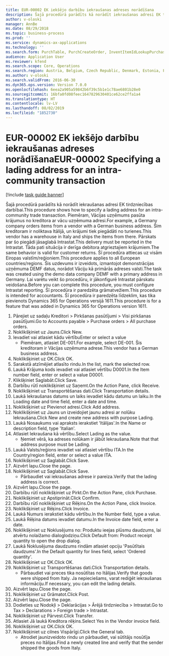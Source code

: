 ```yaml
---
title: EUR-00002 EK iekšējo darbību iekraušanas adreses norādīšana
description: Šajā procedūrā parādīts kā norādīt iekraušanas adresi EK tirdzniecības darbībai.
author: v-oloski
manager: AnnBe
ms.date: 08/29/2018
ms.topic: business-process
ms.prod: ''
ms.service: dynamics-ax-applications
ms.technology: ''
ms.search.form: PurchTable, PurchCreateOrder, InventItemIdLookupPurchase, TransportationDocument, LogisticsPostalAddress, SysLookupMultiSelectGrid,  VendEditInvoice, VendEditInvoiceDefaultQuantityForLinesDropDialog, Intrastat, SysQueryForm
audience: Application User
ms.reviewer: kfend
ms.search.scope: Core, Operations
ms.search.region: Austria, Belgium, Czech Republic, Denmark, Estonia, Finland, France, Germany, Hungary, Ireland, Italy, Latvia, Lithuania, Netherlands, Poland, Spain, Sweden, United Kingdom
ms.author: v-oloski
ms.search.validFrom: 2016-06-30
ms.dyn365.ops.version: Version 7.0.0
ms.openlocfilehash: 6eea2a905a59842b6f39c5b1e1c78ae6801b28e0
ms.sourcegitcommit: 16bfa0fd08feec1647829630401ce62ce2ffa1a4
ms.translationtype: HT
ms.contentlocale: lv-LV
ms.lasthandoff: 08/02/2019
ms.locfileid: "1852730"
---
```

# <a name="eur-00002-specifying-a-lading-address-for-an-intra-community-transaction"></a><span data-ttu-id="79623-103">EUR-00002 EK iekšējo darbību iekraušanas adreses norādīšana</span><span class="sxs-lookup"><span data-stu-id="79623-103">EUR-00002 Specifying a lading address for an intra-community transaction</span></span>

[!include [task guide banner](../../includes/task-guide-banner.md)]

<span data-ttu-id="79623-104">Šajā procedūrā parādīts kā norādīt iekraušanas adresi EK tirdzniecības darbībai.</span><span class="sxs-lookup"><span data-stu-id="79623-104">This procedure shows how to specify a lading address for an intra-community trade transaction.</span></span> <span data-ttu-id="79623-105">Piemēram, Vācijas uzņēmums pasūta krājumus no kreditora ar vācu uzņēmuma adresi.</span><span class="sxs-lookup"><span data-stu-id="79623-105">For example, a Germany company orders items from a vendor with a German business address.</span></span> <span data-ttu-id="79623-106">Šim kreditoram ir noliktava Itālijā, un krājumi tiek piegādāti no turienes.</span><span class="sxs-lookup"><span data-stu-id="79623-106">This vendor has a warehouse in Italy and ships the items from there.</span></span> <span data-ttu-id="79623-107">Pārskats par šo piegādi jāsaglabā Intrastat.</span><span class="sxs-lookup"><span data-stu-id="79623-107">This delivery must be reported in the Intrastat.</span></span> <span data-ttu-id="79623-108">Tāda pati situācija ir derīga debitora atgrieztajiem krājumiem.</span><span class="sxs-lookup"><span data-stu-id="79623-108">The same behavior is valid for customer returns.</span></span>
<span data-ttu-id="79623-109">Šī procedūra attiecas uz visām Eiropas valstīm/reģioniem.</span><span class="sxs-lookup"><span data-stu-id="79623-109">This procedure applies to all European countries/regions.</span></span> <span data-ttu-id="79623-110">Šis uzdevums ir izveidots, izmantojot demonstrācijas uzņēmuma DEMF datus, norādot Vāciju kā primārās adreses valsti.</span><span class="sxs-lookup"><span data-stu-id="79623-110">The task was created using the demo data company DEMF with a primary address in Germany.</span></span> <span data-ttu-id="79623-111">Lai varētu veikt šo procedūru, ir jākonfigurē Intrastat pārskatu veidošana.</span><span class="sxs-lookup"><span data-stu-id="79623-111">Before you can complete this procedure, you must configure Intrastat reporting.</span></span> <span data-ttu-id="79623-112">Šī procedūra ir paredzēta grāmatvežiem.</span><span class="sxs-lookup"><span data-stu-id="79623-112">This procedure is intended for accountants.</span></span> <span data-ttu-id="79623-113">Šī procedūra ir paredzēta līdzeklim, kas tika pievienots Dynamics 365 for Operations versijā 1611.</span><span class="sxs-lookup"><span data-stu-id="79623-113">This procedure is for a feature that was added in Dynamics 365 for Operations version 1611.</span></span>

1. <span data-ttu-id="79623-114">Pārejiet uz sadaļu Kreditori > Pirkšanas pasūtījumi > Visi pirkšanas pasūtījumi.</span><span class="sxs-lookup"><span data-stu-id="79623-114">Go to Accounts payable > Purchase orders > All purchase orders.</span></span>
2. <span data-ttu-id="79623-115">Noklikšķiniet uz Jauns.</span><span class="sxs-lookup"><span data-stu-id="79623-115">Click New.</span></span>
3. <span data-ttu-id="79623-116">Ievadiet vai atlasiet kādu vērtību</span><span class="sxs-lookup"><span data-stu-id="79623-116">Enter or select a value</span></span>
    * <span data-ttu-id="79623-117">Piemēram, atlasiet DE-001.</span><span class="sxs-lookup"><span data-stu-id="79623-117">For example, select DE-001.</span></span> <span data-ttu-id="79623-118">Šis kreditoram ir Vācijas uzņēmuma adrese.</span><span class="sxs-lookup"><span data-stu-id="79623-118">This vendor has a German business address.</span></span>  
4. <span data-ttu-id="79623-119">Noklikšķiniet uz OK.</span><span class="sxs-lookup"><span data-stu-id="79623-119">Click OK.</span></span>
5. <span data-ttu-id="79623-120">Sarakstā atzīmējiet atlasīto rindu.</span><span class="sxs-lookup"><span data-stu-id="79623-120">In the list, mark the selected row.</span></span>
6. <span data-ttu-id="79623-121">Laukā Krājuma kods ievadiet vai atlasiet vērtību D0001.</span><span class="sxs-lookup"><span data-stu-id="79623-121">In the Item number field, enter or select a value D0001.</span></span>
7. <span data-ttu-id="79623-122">Klikšķiniet Saglabāt.</span><span class="sxs-lookup"><span data-stu-id="79623-122">Click Save.</span></span>
8. <span data-ttu-id="79623-123">Darbību rūtī noklikšķiniet uz Saņemt.</span><span class="sxs-lookup"><span data-stu-id="79623-123">On the Action Pane, click Receive.</span></span>
9. <span data-ttu-id="79623-124">Noklikšķiniet uz Transportēšanas dati.</span><span class="sxs-lookup"><span data-stu-id="79623-124">Click Transportation details.</span></span>
10. <span data-ttu-id="79623-125">Laukā Iekraušanas datums un laiks ievadiet kādu datumu un laiku.</span><span class="sxs-lookup"><span data-stu-id="79623-125">In the Loading date and time field, enter a date and time.</span></span>
11. <span data-ttu-id="79623-126">Noklikšķiniet uz Pievienot adresi.</span><span class="sxs-lookup"><span data-stu-id="79623-126">Click Add address.</span></span>
12. <span data-ttu-id="79623-127">Noklikšķiniet uz Jauns un izveidojiet jaunu adresi ar nolūku Iekraušana.</span><span class="sxs-lookup"><span data-stu-id="79623-127">Click New and create new address with purpose Lading.</span></span>
13. <span data-ttu-id="79623-128">Laukā Nosaukums vai apraksts ierakstiet 'Itālijas'.</span><span class="sxs-lookup"><span data-stu-id="79623-128">In the Name or description field, type 'Italian'.</span></span>
14. <span data-ttu-id="79623-129">Atlasiet Iekraušana kā vērtību.</span><span class="sxs-lookup"><span data-stu-id="79623-129">Select Lading as the value.</span></span>
    * <span data-ttu-id="79623-130">Ņemiet vērā, ka adreses nolūkam ir jābūt Iekraušana.</span><span class="sxs-lookup"><span data-stu-id="79623-130">Note that that address purpose must be Lading.</span></span>  
15. <span data-ttu-id="79623-131">Laukā Valsts/reģions ievadiet vai atlasiet vērtību ITA.</span><span class="sxs-lookup"><span data-stu-id="79623-131">In the Country/region field, enter or select a value ITA.</span></span>
16. <span data-ttu-id="79623-132">Noklikšķiniet uz Saglabāt.</span><span class="sxs-lookup"><span data-stu-id="79623-132">Click Save.</span></span>
17. <span data-ttu-id="79623-133">Aizvērt lapu.</span><span class="sxs-lookup"><span data-stu-id="79623-133">Close the page.</span></span>
18. <span data-ttu-id="79623-134">Noklikšķiniet uz Saglabāt.</span><span class="sxs-lookup"><span data-stu-id="79623-134">Click Save.</span></span>
    * <span data-ttu-id="79623-135">Pārbaudiet vai iekraušanas adrese ir pareiza.</span><span class="sxs-lookup"><span data-stu-id="79623-135">Verify that the lading address is correct.</span></span>  
19. <span data-ttu-id="79623-136">Aizvērt lapu.</span><span class="sxs-lookup"><span data-stu-id="79623-136">Close the page.</span></span>
20. <span data-ttu-id="79623-137">Darbību rūtī noklikšķiniet uz Pirkt.</span><span class="sxs-lookup"><span data-stu-id="79623-137">On the Action Pane, click Purchase.</span></span>
21. <span data-ttu-id="79623-138">Noklikšķiniet uz Apstiprināt.</span><span class="sxs-lookup"><span data-stu-id="79623-138">Click Confirm.</span></span>
22. <span data-ttu-id="79623-139">Darbību rūtī noklikšķiniet uz Rēķins.</span><span class="sxs-lookup"><span data-stu-id="79623-139">On the Action Pane, click Invoice.</span></span>
23. <span data-ttu-id="79623-140">Noklikšķiniet uz Rēķins.</span><span class="sxs-lookup"><span data-stu-id="79623-140">Click Invoice.</span></span>
24. <span data-ttu-id="79623-141">Laukā Numurs ierakstiet kādu vērtību.</span><span class="sxs-lookup"><span data-stu-id="79623-141">In the Number field, type a value.</span></span>
25. <span data-ttu-id="79623-142">Laukā Rēķina datums ievadiet datumu.</span><span class="sxs-lookup"><span data-stu-id="79623-142">In the Invoice date field, enter a date.</span></span>
26. <span data-ttu-id="79623-143">Noklikšķiniet uz Noklusējums no: Produktu ieejas plūsmu daudzums, lai atvērtu nolaižamo dialoglodziņu.</span><span class="sxs-lookup"><span data-stu-id="79623-143">Click Default from: Product receipt quantity to open the drop dialog.</span></span>
27. <span data-ttu-id="79623-144">Laukā Noklusējuma daudzums rindām atlasiet opciju 'Pasūtītais daudzums'.</span><span class="sxs-lookup"><span data-stu-id="79623-144">In the Default quantity for lines field, select 'Ordered quantity'.</span></span>
28. <span data-ttu-id="79623-145">Noklikšķiniet uz OK.</span><span class="sxs-lookup"><span data-stu-id="79623-145">Click OK.</span></span>
29. <span data-ttu-id="79623-146">Noklikšķiniet uz Transportēšanas dati.</span><span class="sxs-lookup"><span data-stu-id="79623-146">Click Transportation details.</span></span>
    * <span data-ttu-id="79623-147">Pārbaudiet vai preces tika nosūtītas no Itālijas.</span><span class="sxs-lookup"><span data-stu-id="79623-147">Verify that goods were shipped from Italy.</span></span> <span data-ttu-id="79623-148">Ja nepieciešams, varat rediģēt iekraušanas informāciju.</span><span class="sxs-lookup"><span data-stu-id="79623-148">If necessary, you can edit the lading details.</span></span>  
30. <span data-ttu-id="79623-149">Aizvērt lapu.</span><span class="sxs-lookup"><span data-stu-id="79623-149">Close the page.</span></span>
31. <span data-ttu-id="79623-150">Noklikšķiniet uz Grāmatot.</span><span class="sxs-lookup"><span data-stu-id="79623-150">Click Post.</span></span>
32. <span data-ttu-id="79623-151">Aizvērt lapu.</span><span class="sxs-lookup"><span data-stu-id="79623-151">Close the page.</span></span>
33. <span data-ttu-id="79623-152">Dodieties uz Nodokļi > Deklarācijas > Ārējā tirdzniecība > Intrastat.</span><span class="sxs-lookup"><span data-stu-id="79623-152">Go to Tax > Declarations > Foreign trade > Intrastat.</span></span>
34. <span data-ttu-id="79623-153">Noklikšķiniet uz Pārvest.</span><span class="sxs-lookup"><span data-stu-id="79623-153">Click Transfer.</span></span>
35. <span data-ttu-id="79623-154">Atlasiet Jā laukā Kreditora rēķins.</span><span class="sxs-lookup"><span data-stu-id="79623-154">Select Yes in the Vendor invoice field.</span></span>
36. <span data-ttu-id="79623-155">Noklikšķiniet uz OK.</span><span class="sxs-lookup"><span data-stu-id="79623-155">Click OK.</span></span>
37. <span data-ttu-id="79623-156">Noklikšķiniet uz cilnes Vispārīgi.</span><span class="sxs-lookup"><span data-stu-id="79623-156">Click the General tab.</span></span>
    * <span data-ttu-id="79623-157">Atrodiet jaunizveidoto rindu un pārbaudiet, vai sūtītājs nosūtīja preces no Itālijas.</span><span class="sxs-lookup"><span data-stu-id="79623-157">Find a newly created line and verify that the sender shipped the goods from Italy.</span></span>  

